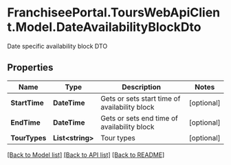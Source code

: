 # FranchiseePortal.ToursWebApiClient.Model.DateAvailabilityBlockDto
Date specific availability block DTO

## Properties

Name | Type | Description | Notes
------------ | ------------- | ------------- | -------------
**StartTime** | **DateTime** | Gets or sets start time of availability block | [optional] 
**EndTime** | **DateTime** | Gets or sets end time of availability block | [optional] 
**TourTypes** | **List&lt;string&gt;** | Tour types | [optional] 

[[Back to Model list]](../README.md#documentation-for-models) [[Back to API list]](../README.md#documentation-for-api-endpoints) [[Back to README]](../README.md)

